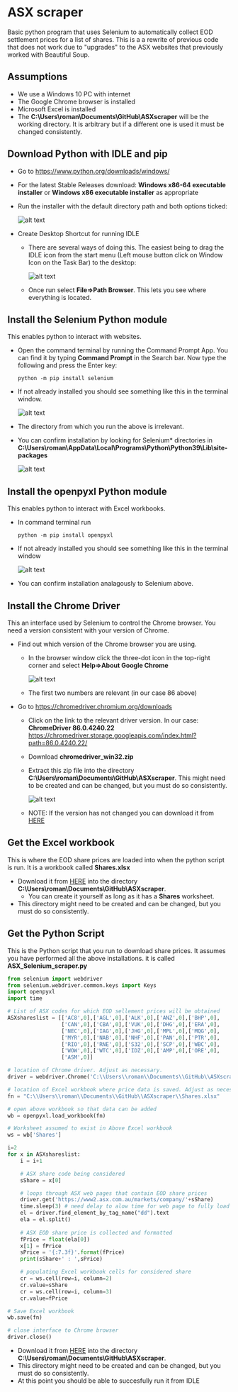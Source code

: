 # ASX scraper

Basic python program that uses Selenium to automatically collect EOD settlement prices for a list of shares. This is a a rewrite of previous code that does not work due to "upgrades" to the ASX websites that previously worked with Beautiful Soup.

## Assumptions

 - We use a Windows 10 PC with internet
 - The Google Chrome browser is installed
 - Microsoft Excel is installed
 - The **C:\Users\roman\Documents\GitHub\ASXscraper** will be the working directory. It is arbitrary but if a different one is used it must be changed consistently.

## Download Python with IDLE and pip

- Go to https://www.python.org/downloads/windows/
- For the latest Stable Releases download: **Windows x86-64 executable installer** or **Windows x86 executable installer** as appropriate
- Run the installer with the default directory path and both options ticked:

  ![alt text](images/PythonInstall.png "Python Install")
- Create Desktop Shortcut for running IDLE
  - There are several ways of doing this. The easiest being to drag the IDLE icon from the start menu (Left mouse button click on Window Icon on the Task Bar) to the desktop:

    ![alt text](images/PythonInstall2.png "Python Desktop Shortcut")
  - Once run select **File=>Path Browser**. This lets you see where everything is located.

## Install the Selenium Python module

This enables python to interact with websites.

- Open the command terminal by running the Command Prompt App. You can find it by typing **Command Prompt** in the Search bar. Now type the following and press the Enter key:
  ``` 
  python -m pip install selenium
  ```
- If not already installed you should see something like this in the terminal window.

  ![alt text](images/SeleniumInstall.png "Selenium Install")
- The directory from which you run the above is irrelevant.
- You can confirm installation by looking for Selenium* directories in
**C:\Users\roman\AppData\Local\Programs\Python\Python39\Lib\site-packages**

  ![alt text](images/SeleniumInstall2.png "Selenium Install2")

## Install the openpyxl Python module

This enables python to interact with Excel workbooks.

- In command terminal run
  ``` 
  python -m pip install openpyxl
  ```
- If not already installed you should see something like this in the terminal window

  ![alt text](images/OpenpyxlInstall.png "Selenium Install")
- You can confirm installation analagously to Selenium above.

## Install the Chrome Driver

This an interface used by Selenium to control the Chrome browser. You need a version consistent with your version of Chrome.

- Find out which version of the Chrome browser you are using.
  - In the browser window click the three-dot icon in the top-right corner and select **Help=>About Google Chrome**

    ![alt text](images/Chrome.png "Chrome version")
  - The first two numbers are relevant (in our case 86 above)

- Go to https://chromedriver.chromium.org/downloads
  - Click on the link to the relevant driver version. In our case: **ChromeDriver 86.0.4240.22**
  https://chromedriver.storage.googleapis.com/index.html?path=86.0.4240.22/
  - Download **chromedriver_win32.zip**
  - Extract this zip file into the directory **C:\Users\roman\Documents\GitHub\ASXscraper**. This might need to be created and can be changed, but you must do so consistently.

    ![alt text](images/Chrome2.png "Selenium Install")

  - NOTE: If the version has not changed you can download it from [HERE](chromedriver.exe)

## Get the Excel workbook

This is where the EOD share prices are loaded into when the python script is run. It is a workbook called **Shares.xlsx**

- Download it from [HERE](Shares.xlsx) into the directory **C:\Users\roman\Documents\GitHub\ASXscraper**.
  - You can create it yourself as long as it has a **Shares** worksheet.
- This directory might need to be created and can be changed, but you must do so consistently.

## Get the Python Script

This is the Python script that you run to download share prices. It assumes you have performed all the above installations. it is called **ASX_Selenium_scraper.py**

```python
from selenium import webdriver
from selenium.webdriver.common.keys import Keys
import openpyxl
import time

# List of ASX codes for which EOD sellement prices will be obtained
ASXshareslist = [['AC8',0],['AGL',0],['ALK',0],['ANZ',0],['BHP',0],
                 ['CAN',0],['CBA',0],['VUK',0],['DHG',0],['ERA',0],
                 ['NEC',0],['IAG',0],['JHG',0],['MPL',0],['MQG',0],
                 ['MYR',0],['NAB',0],['NHF',0],['PAN',0],['PTR',0],
                 ['RIO',0],['RNE',0],['S32',0],['SCP',0],['WBC',0],
                 ['WOW',0],['WTC',0],['IDZ',0],['AMP',0],['ORE',0],
                 ['ASM',0]]

# location of Chrome driver. Adjust as necessary.
driver = webdriver.Chrome('C:\\Users\\roman\\Documents\\GitHub\\ASXscraper\\chromedriver.exe')

# location of Excel workbook where price data is saved. Adjust as necessary.
fn = "C:\\Users\\roman\\Documents\\GitHub\\ASXscraper\\Shares.xlsx"

# open above workbook so that data can be added
wb = openpyxl.load_workbook(fn)

# Worksheet assumed to exist in Above Excel workbook
ws = wb['Shares'] 

i=2
for x in ASXshareslist:
    i = i+1

    # ASX share code being considered
    sShare = x[0]

    # loops through ASX web pages that contain EOD share prices   
    driver.get('https://www2.asx.com.au/markets/company/'+sShare)
    time.sleep(3) # need delay to alow time for web page to fully load
    el = driver.find_element_by_tag_name("dd").text
    ela = el.split()
    
    # ASX EOD share price is collected and formatted
    fPrice = float(ela[0])
    x[1] = fPrice
    sPrice = '{:7.3f}'.format(fPrice)
    print(sShare+' : ',sPrice)

    # populating Excel workbook cells for considered share
    cr = ws.cell(row=i, column=2)
    cr.value=sShare
    cr = ws.cell(row=i, column=3)
    cr.value=fPrice

# Save Excel workbook
wb.save(fn)

# close interface to Chrome browser
driver.close()

```

- Download it from [HERE](ASX_Selenium_scraper.py) into the directory **C:\Users\roman\Documents\GitHub\ASXscraper**.
- This directory might need to be created and can be changed, but you must do so consistently.
- At this point you should be able to succesfully run it from IDLE 